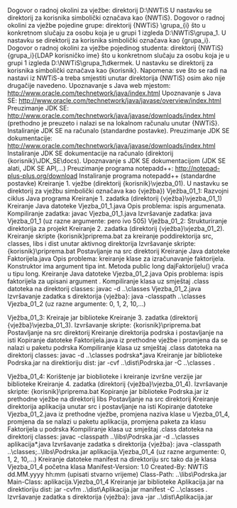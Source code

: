 Dogovor o radnoj okolini za vježbe: direktorij D:\NWTiS U nastavku se direktorij za korisnika simbolički označava kao {NWTiS}.
Dogovor o radnoj okolini za vježbe pojedine grupe: direktorij {NWTiS} \grupa_{i} što u konkretnom slučaju za osobu koja je u grupi 1 izgleda D:\NWTiS\grupa_1. U nastavku se direktorij za korisnika simbolički označava kao {grupa_i}.
Dogovor o radnoj okolini za vježbe pojedinog studenta: direktorij {NWTiS} \{grupa_i}\{LDAP korisničko ime} što u konkretnom slučaju za osobu koja je u grupi 1 izgleda D:\NWTiS\grupa_1\dkermek. U nastavku se direktorij za korisnika simbolički označava kao {korisnik}.
Napomena: sve što se radi na nastavi iz NWTiS-a treba smjestiti unutar direktorija {NWTiS} osim ako nije drugačije navedeno.
Upoznavanje s Java web mjestom: http://www.oracle.com/technetwork/java/index.html
Upoznavanje s Java SE: http://www.oracle.com/technetwork/java/javase/overview/index.html
Preuzimanje JDK SE: http://www.oracle.com/technetwork/java/javase/downloads/index.html (prethodno je preuzeto i nalazi se na lokalnom računalu unutar {NWTiS}.
Instaliranje JDK SE na računalo (standardne postavke).
Preuzimanje JDK SE dokumentacije: http://www.oracle.com/technetwork/java/javase/downloads/index.html
Instaliranje JDK SE dokumentacije na računalo (direktorij {korisnik}\JDK_SE\docs).
Upoznavanje s JDK SE dokumentacijom (JDK SE alati, JDK SE API,...)
Preuzimanje programa notepadd++: http://notepad-plus-plus.org/download
Instaliranje programa notepadd++ (standardne postavke)
Kreiranje 1. vježbe (direktorij {korisnik}\vjezba_01). U nastavku se direktorij za vježbu simbolički označava kao {vježba})
Vježba_01_1: Razvojni ciklus Java programa
Kreiranje 1. zadatka (direktorij {vježba}\vjezba_01_1)
Kreiranje Java datoteke Vjezba_01_1.java Opis problema: ispis argumenata.
Kompiliranje zadatka: javac Vjezba_01_1.java
Izvršavanje zadatka: java Vjezba_01_1 (uz razne argumente: pero ivo 505)
Vježba_01_2: Strukturiranje direktorija za projekt
Kreiranje 2. zadatka (direktorij {vježba}\vjezba_01_2).
Kreiranje skripte {korisnik}priprema.bat za kreiranje poddirektorija src, classes, libs i dist unutar aktivnog direktorija
Izvršavanje skripte: {korisnik}\priprema.bat
Postavljanje na src direktorij
Kreiranje Java datoteke Faktorijela.java Opis problema: kreiranje klase za izračunavanje faktorijela. Konstruktor ima argument tipa int. Metoda public long dajFaktorijelu() vraća u tipu long.
Kreiranje Java datoteke Vjezba_01_2.java Opis problema: ispis faktorijela za upisani argument .
Kompiliranje klasa uz smještaj .class datoteka na direktorij classes: javac -d ..\classes Vjezba_01_2.java
Izvršavanje zadatka s direktorija {vježba}: java -classpath ..\classes Vjezba_01_2 (uz razne argumente: 0, 1, 2, 10,...)
 
Vježba_01_3: Kreiraje jar biblioteke
Kreiranje 3. zadatka (direktorij {vježba}\vjezba_01_3).
Izvršavanje skripte: {korisnik}\priprema.bat
Postavljanje na src direktorij
Kreiranje direktorija podrska i postavljanje na isti
Kopiranje datoteke Faktorijela.java iz prethodne vježbe i promjena da se nalazi u paketu podrska
Kompiliranje klasa uz smještaj .class datoteka na direktorij classes: javac -d ..\classes podrska\*.java
Kreiranje jar biblioteke Podrska.jar na direktioriju dist: jar -cvf ..\dist\Podrska.jar -C ..\classes .
 
Vježba_01_4: Korištenje jar bioblioteke i kreiranje izvršne verzije jar biblioteke
Kreiranje 4. zadatka (direktorij {vježba}\vjezba_01_4).
Izvršavanje skripte: {korisnik}\priprema.bat
Kopiranje jar biblioteke Podrska.jar iz prethodne vježbe na direktorij libs
Postavljanje na src direktorij
Kreiranje direktorija aplikacija unutar src i postavljanje na isti
Kopiranje datoteke Vjezba_01_2.java iz prethodne vježbe, promjena naziva klase u Vjezba_01_4, promjena da se nalazi u paketu aplikacija, promjena paketa za klasu Faktorijela u podrska
Kompiliranje klasa uz smještaj .class datoteka na direktorij classes: javac -classpath ..\libs\Podrska.jar -d ..\classes aplikacija\*.java
Izvršavanje zadatka s direktorija {vježba}: java -classpath ..\classes;..\libs\Podrska.jar aplikacija.Vjezba_01_4 (uz razne argumente: 0, 1, 2, 10,...)
Kreiranje datoteke manifest na direktoriju src tako da je klasa Vjezba_01_4 početna klasa
Manifest-Version: 1.0
Created-By: NWTiS dd.MM.yyyy hh:mm (upisati stvarno vrijeme)
Class-Path: ..\libs\Podrska.jar
Main-Class: aplikacija.Vjezba_01_4
Kreiranje jar biblioteke Aplikacija.jar na direktioriju dist: jar -cvfm ..\dist\Aplikacija.jar manifest -C ..\classes *.*
Izvršavanje zadatka s direktorija {vježba}: java -jar ..\dist\Aplikacija.jar